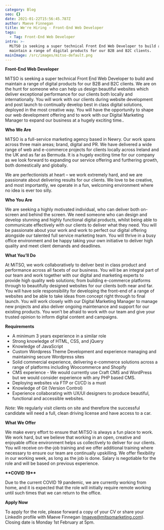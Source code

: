 ```yaml
---
category: Blog
seo: {}
date: 2021-01-22T15:56:45.787Z
author: Maeve Finnegan
title: We're Hiring - Front-End Web Developer
tags:
  - Tag: Front-End Web Developer
intro: >-
  MiTSO is seeking a super technical Front End Web Developer to build and
  maintain a range of digital products for our B2B and B2C clients. 
mainImage: /src/images/mitso-default.png
---
```

**Front-End Web Developer** 

MiTSO is seeking a super technical Front End Web Developer to build and maintain a range of digital products for our B2B and B2C clients. We are on the hunt for someone who can help us design beautiful websites which deliver exceptional performance for our clients both locally and internationally. You will work with our clients during website development and post launch to continually develop best in class digital solutions, deployed in the most creative way. You will have the opportunity to shape our web development offering and to work with our Digital Marketing Manager to expand our business at a hugely exciting time.. 

**Who We Are** 

MiTSO is a full-service marketing agency based in Newry. Our work spans across three main areas; brand, digital and PR. We have delivered a wide range of web and e-commerce projects for clients locally across Ireland and the UK and as far as Bermuda. It is a hugely exciting time for our company as we look forward to expanding our service offering and furthering growth, both domestically and globally.  

We are perfectionists at heart – we work extremely hard, and we are passionate about delivering results for our clients. We love to be creative, and most importantly, we operate in a fun, welcoming environment where no idea is ever too silly. 

**Who You Are** 

We are seeking a highly motivated individual, who can deliver both on-screen and behind the screen. We need someone who can design and develop stunning and highly functional digital products, whilst being able to communicate effectively with our clients to deliver what they need. You will be passionate about your work and work to perfect our digital offering alongside our talented full service marketing team. You will thrive in a busy office environment and be happy taking your own initiative to deliver high quality and meet client demands and deadlines. 

**What You’ll Do** 

At MiTSO, we work collaboratively to deliver best in class product and performance across all facets of our business. You will be an integral part of our team and work together with our digital and marketing experts to provide high quality web solutions; from building e-commerce platforms through to beautifully designed websites for our clients both near and far. You will have sole responsibility for developing the front-end of a range of websites and be able to take ideas from concept right through to final launch. You will work closely with our Digital Marketing Manager to manage new projects and also deliver ongoing maintenance and support for our existing products. You won’t be afraid to work with our team and give your trusted opinion to inform digital content and campaigns. 

**Requirements** 

* A minimum 3 years experience in a similar role 
* Strong knowledge of HTML, CSS, and jQuery 
* Knowledge of JavaScript 
* Custom Wordpress Theme Development and experience managing and maintaining secure Wordpress sites 
* Solid commercial experience, delivering e-commerce solutions across a range of platforms including Woocommerce and Shopify 
* CMS experience - We would currently use Craft CMS and WordPress but we would consider experience with any PHP based CMS. 
* Deploying websites via FTP or CI/CD is a must 
* Knowledge of Git (Version Control) 
* Experience collaborating with UX/UI designers to produce beautiful, functional and accessible websites. 

_Note:_ We regularly visit clients on site and therefore the successful candidate will need a full, clean driving license and have access to a car. 

**What We Offer** 

We make every effort to ensure that MiTSO is always a fun place to work. We work hard, but we believe that working in an open, creative and enjoyable office environment helps us collectively to deliver for our clients. You will receive on-the-job training and we offer additional training where necessary to ensure our team are continually upskilling. We offer flexibility in our working week, as long as the job is done. Salary is negotiable for the role and will be based on previous experience. 

**\*\*COVID 19\*\*** 

Due to the current COVID 19 pandemic, we are currently working from home, and it is expected that the role will initially require remote working until such times that we can return to the office.  

**Apply Now** 

To apply for the role, please forward a copy of your CV or share your LinkedIn profile with Maeve Finnegan (maeve@mitsomarketing.com). Closing date is Monday 1st February at 5pm.
